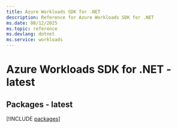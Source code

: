 ```yaml
---
title: Azure Workloads SDK for .NET
description: Reference for Azure Workloads SDK for .NET
ms.date: 08/12/2025
ms.topic: reference
ms.devlang: dotnet
ms.service: workloads
---
```

# Azure Workloads SDK for .NET - latest
## Packages - latest
[!INCLUDE [packages](workloads-index.md)]